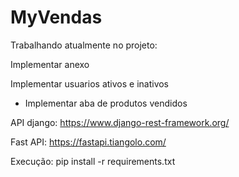 # MyVendas

Trabalhando atualmente no projeto:

Implementar anexo

Implementar usuarios ativos e inativos

- Implementar aba de produtos vendidos

API django:
https://www.django-rest-framework.org/

Fast API:
https://fastapi.tiangolo.com/

Execução: pip install -r requirements.txt

